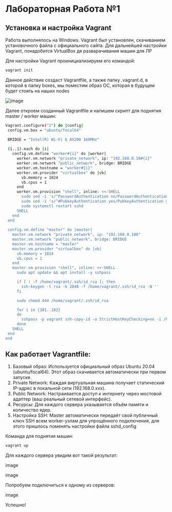 # Лабораторная Работа №1
## Установка и настройка Vagrant
Работа выполнялось на Windows. Vagrant был установлен, скачиванием установочного файла с официального сайта. Для дальнейшей настройки Vagrant, понадобится VirtualBox дя разварачивания машин для ЛР

Для настройки Vagrant проинициализируем его командой:
```bash
vagrant init
```

Данное действие создаст Vagrantfile, а также папку .vagrant.d, в которой в папку boxes, мы поместим образ ОС, которая в будущем будет стоять на наших nodes

![image](https://github.com/user-attachments/assets/a3c07bfc-7f61-4fa7-893c-ef3127b2ac9a)

Далее откроем созданный Vagrantfile и напишем скрипт для поднятия master / worker машин:
 ```bash
Vagrant.configure("2") do |config|
  config.vm.box = "ubuntu/focal64"

  BRIDGE = "Intel(R) Wi-Fi 6 AX200 160MHz"
    
  (1..1).each do |i|
    config.vm.define "worker#{i}" do |worker|
      worker.vm.network "private_network", ip: "192.168.0.10#{i}"
      worker.vm.network "public_network", bridge: BRIDGE
      worker.vm.hostname = "worker#{i}"
      worker.vm.provider "virtualbox" do |vb|
        vb.memory = 1024
        vb.cpus = 1
      end
      worker.vm.provision "shell", inline: <<-SHELL
        sudo sed -i 's/^PasswordAuthentication no/PasswordAuthentication yes/' /etc/ssh/sshd_config
        sudo sed -i 's/^#PubkeyAuthentication yes/PubkeyAuthentication yes/' /etc/ssh/sshd_config
        sudo systemctl restart sshd
      SHELL
    end
  end
  
  config.vm.define "master" do |master|
    master.vm.network "private_network", ip: "192.168.0.100"
    master.vm.network "public_network", bridge: BRIDGE
    master.vm.hostname = "master"
    master.vm.provider "virtualbox" do |vb|
      vb.memory = 1024
      vb.cpus = 1
    end
    master.vm.provision "shell", inline: <<-SHELL
      sudo apt update && apt install -y sshpass

      if [ ! -f /home/vagrant/.ssh/id_rsa ]; then
        ssh-keygen -t rsa -b 2048 -f /home/vagrant/.ssh/id_rsa -N ''
      fi

      sudo chmod 444 /home/vagrant/.ssh/id_rsa

      for i in {101..102}
      do
        sshpass -p vagrant ssh-copy-id -o StrictHostKeyChecking=no -i /home/vagrant/.ssh/id_rsa.pub vagrant@192.168.0.$i || echo "Failed to copy key to 192.168.0.$i"
      done
    SHELL
  end
end
```

## Как работает Vagrantfile:
 1. Базовый образ: Используется официальный образ Ubuntu 20.04 (ubuntu/focal64). Этот образ скачивается автоматически при первом запуске.
 2. Private Network: Каждая виртуальная машина получает статический IP-адрес в локальной сети (192.168.0.xxx).
 3. Public Network: Настраивается доступ к интернету через мостовой адаптер (ваш реальный сетевой интерфейс).
 3. Ресурсы: Для каждого сервера указывается объём памяти и количество ядер.
 4. Настройка SSH: Master автоматически передаёт свой публичный ключ SSH всем worker-узлам для упрощённого подключения, для этого пришлось поменять      настройки файла sshd_config

Команда для поднятия машин: 
```bash
vagrant up
```
Для каждого сервера увидим вот такой результат:

image

image

Попробуем подключиться к одному из серверов:

image

Успешно!
